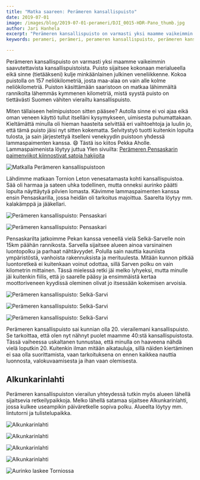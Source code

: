 ```yaml
---
title: "Matka saareen: Perämeren kansallispuisto"
date: 2019-07-01
image: /images/blog/2019-07-01-perameri/DJI_0015-HDR-Pano_thumb.jpg
author: Jari Hanhela
excerpt: "Perämeren kansallispuisto on varmasti yksi maamme vaikeimmin saavutettavista kansallispuistoista. Puisto sijaitsee kokonaan merialueella eikä sinne (tietääkseni) kulje minkäänlainen julkinen veneliikkenne. Kokoa puistolla on 157 neliökilometriä, josta maa-alaa on vain alle kolme neliökilometriä. Puiston käsittämään saaristoon on matkaa lähimmältä rannikolta lähemmäs kymmenen kilometriä, mistä syystä puisto on tiettävästi Suomen vähiten vierailtu kansallispuisto."
keywords: perameri, perämeri, perameren kansallispuisto, perämeren kansallispuisto, selkä-sarvi, selka-sarvi, selkäsarvi, selkasarvi, pensaskari

---
```


Perämeren kansallispuisto on varmasti yksi maamme vaikeimmin saavutettavista kansallispuistoista. Puisto sijaitsee kokonaan merialueella eikä sinne (tietääkseni) kulje minkäänlainen julkinen veneliikkenne. Kokoa puistolla on 157 neliökilometriä, josta maa-alaa on vain alle kolme neliökilometriä. Puiston käsittämään saaristoon on matkaa lähimmältä rannikolta lähemmäs kymmenen kilometriä, mistä syystä puisto on tiettävästi Suomen vähiten vierailtu kansallispuisto.

Miten tällaiseen helmipuistoon sitten pääsee? Autolla sinne ei voi ajaa eikä oman veneen käyttö tullut itselläni kysymykseen, uimisesta puhumattakaan. Kieltämättä minulla oli hieman haasteita selvittää eri vaihtoehtoja ja luulin jo, että tämä puisto jäisi nyt sitten kokematta. Selvitystyö tuotti kuitenkin lopulta tulosta, ja sain järjestettyä itselleni venekyydin puistoon yhdessä lammaspaimenten kanssa. 😄 Tästä iso kiitos Pekka Aholle. Lammaspaimenista löytyy juttua Ylen sivuilta: [Perämeren Pensaskarin paimenviikot kiinnostivat satoja hakijoita](https://yle.fi/uutiset/3-10618231)

![Matkalla Perämeren kansallispuistoon](/images/blog/2019-07-01-perameri/_MG_7544_thumb.jpg)

Lähdimme matkaan Tornion Leton venesatamasta kohti kansallispuistoa. Sää oli harmaa ja sateen uhka todellinen, mutta onneksi aurinko päätti lopulta näyttäytyä pilvien lomasta. Kävimme lammaspaimenten kanssa ensin Pensaskarilla, jossa heidän oli tarkoitus majoittua. Saarelta löytyy mm. kalakämppä ja jääkellari.

![Perämeren kansallispuisto: Pensaskari](/images/blog/2019-07-01-perameri/_MG_7555_thumb.jpg)

![Perämeren kansallispuisto: Pensaskari](/images/blog/2019-07-01-perameri/_MG_7559_thumb.jpg)

Pensaskarilta jatkoimme Pekan kanssa veneellä vielä Selkä-Sarvelle noin 15km päähän rannikosta. Sarvella sijaitsee alueen ainoa varsinainen luontopolku ja parhaat nähtävyydet. Polulla sain nauttia kauniista ympäristöstä, vanhoista rakennuksista ja merituulesta. Mitään kunnon pitkää luontoretkeä ei kuitenkaan voinut odottaa, sillä Sarven polku on vain kilometrin mittainen. Tässä mielessä retki jäi melko lyhyeksi, mutta minulle jäi kuitenkin fiilis, että jo saarelle pääsy ja ensimmäistä kertaa moottoriveneen kyydissä oleminen olivat jo itsessään kokemisen arvoisia.

![Perämeren kansallispuisto: Selkä-Sarvi](/images/blog/2019-07-01-perameri/_MG_7675_thumb.jpg)

![Perämeren kansallispuisto: Selkä-Sarvi](/images/blog/2019-07-01-perameri/_MG_7654_thumb.jpg)

![Perämeren kansallispuisto: Selkä-Sarvi](/images/blog/2019-07-01-perameri/DJI_0015-HDR-Pano_thumb.jpg)

Perämeren kansallispuisto sai kunnian olla 20. vierailemani kansallispuisto. Se tarkoittaa, että olen nyt nähnyt puolet maamme 40:stä kansallispuistosta. Tässä vaiheessa uskaltanen tunnustaa, että minulla on haaveena nähdä vielä loputkin 20. Kuitenkin ilman mitään aikatauluja, sillä näiden kiertäminen ei saa olla suorittamista, vaan tarkoituksena on ennen kaikkea nauttia luonnosta, valokuvaamisesta ja ihan vaan olemisesta.

## Alkunkarinlahti

Perämeren kansallispuiston vierailun yhteydessä tutkin myös alueen lähellä sijaitsevia retkeilypaikkoja. Melko lähellä satamaa sijaitsee Alkunkarinlahti, jossa kulkee useampikin päiväretkelle sopiva polku. Alueelta löytyy mm. lintutorni ja tulistelupaikka.

![Alkunkarinlahti](/images/blog/2019-07-01-perameri/_MG_7485_thumb.jpg)

![Alkunkarinlahti](/images/blog/2019-07-01-perameri/_MG_7445_thumb.jpg)

![Alkunkarinlahti](/images/blog/2019-07-01-perameri/_MG_7486_thumb.jpg)

![Alkunkarinlahti](/images/blog/2019-07-01-perameri/_MG_7523-Pano_thumb.jpg)

![Aurinko laskee Torniossa](/images/blog/2019-07-01-perameri/_MG_7373_thumb.jpg)

